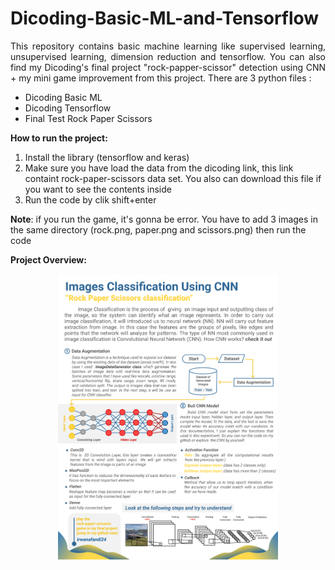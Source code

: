# Dicoding-Basic-ML-and-Tensorflow
<p align="justify">This repository contains basic machine learning like supervised learning, unsupervised learning, dimension reduction and tensorflow. You can also find my Dicoding's final project "rock-papper-scissor" detection using CNN + my mini game improvement from this project. There are 3 python files : </p>
<ul>
  <li>Dicoding Basic ML</li>
  <li>Dicoding Tensorflow</li>
  <li>Final Test Rock Paper Scissors</li>
 </ul>

**How to run the project:**
<ol>
  <li>Install the library (tensorflow and keras)</li>
  <li>Make sure you have load the data from the dicoding link, this link containt rock-paper-scissors data set. You also can download this file if you want to see the contents inside</li>
  <li>Run the code by clik shift+enter</li>
</ol>
<p><strong>Note</strong>: if you run the game, it's gonna be error. You have to add 3 images in the same directory (rock.png, paper.png and scissors.png) then run the code</p>

**Project Overview:**

<p align="center"><img src="image/CNN.png" width=70%></p>

